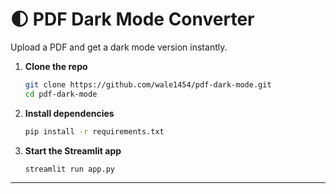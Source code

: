 # 🌓 PDF Dark Mode Converter
Upload a PDF and get a dark mode version instantly.



1. **Clone the repo**
   ```bash
   git clone https://github.com/wale1454/pdf-dark-mode.git
   cd pdf-dark-mode
   ```

2. **Install dependencies**
   ```bash
   pip install -r requirements.txt
   ```

3. **Start the Streamlit app**
   ```bash
   streamlit run app.py
   ```


---
